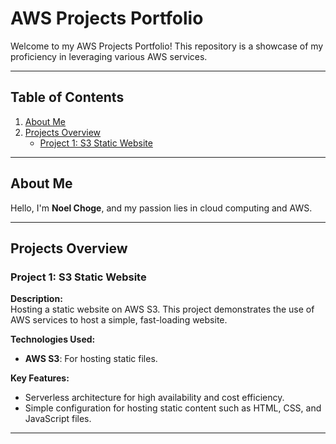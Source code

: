 # **AWS Projects Portfolio**

Welcome to my AWS Projects Portfolio! This repository is a showcase of my proficiency in leveraging various AWS services.

---

## **Table of Contents**

1. [About Me](#about-me)
2. [Projects Overview](#projects-overview)
   - [Project 1: S3 Static Website](#project-1-s3-static-website)

---

## **About Me**

Hello, I'm **Noel Choge**, and my passion lies in cloud computing and AWS.

---

## **Projects Overview**

### **Project 1: S3 Static Website**

**Description:**  
Hosting a static website on AWS S3. This project demonstrates the use of AWS services to host a simple, fast-loading website.

**Technologies Used:**  
- **AWS S3**: For hosting static files.  

**Key Features:**  
- Serverless architecture for high availability and cost efficiency.  
- Simple configuration for hosting static content such as HTML, CSS, and JavaScript files.
  
---
